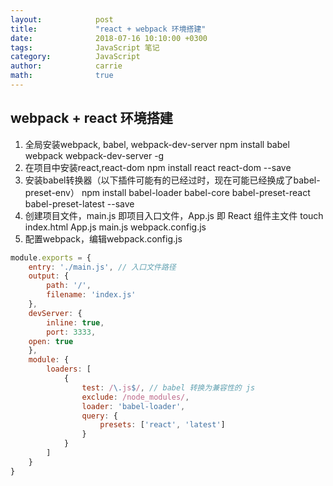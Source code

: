 ```yaml
---
layout:            post
title:             "react + webpack 环境搭建"
date:              2018-07-16 10:10:00 +0300
tags:              JavaScript 笔记
category:          JavaScript
author:            carrie
math:              true
---
```

## webpack + react 环境搭建
1. 全局安装webpack, babel, webpack-dev-server
npm install babel webpack webpack-dev-server -g
2. 在项目中安装react,react-dom
npm install react react-dom --save
3. 安装babel转换器（以下插件可能有的已经过时，现在可能已经换成了babel-preset-env）
npm install babel-loader babel-core babel-preset-react babel-preset-latest --save
4. 创建项目文件，main.js 即项目入口文件，App.js 即 React 组件主文件
touch index.html App.js main.js webpack.config.js
5. 配置webpack，编辑webpack.config.js
```javascript
module.exports = {
    entry: './main.js', // 入口文件路径
    output: {
        path: '/',
        filename: 'index.js'
    },
    devServer: {
        inline: true,
        port: 3333,
	open: true
    },
    module: {
        loaders: [
            {
                test: /\.js$/, // babel 转换为兼容性的 js
                exclude: /node_modules/,
                loader: 'babel-loader',
                query: {
                    presets: ['react', 'latest']
                }
            }
        ]
    }
}
```
